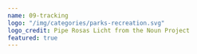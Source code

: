 ```yaml
---
name: 09-tracking
logo: "/img/categories/parks-recreation.svg"
logo_credit: Pipe Rosas Licht from the Noun Project
featured: true
---
```

